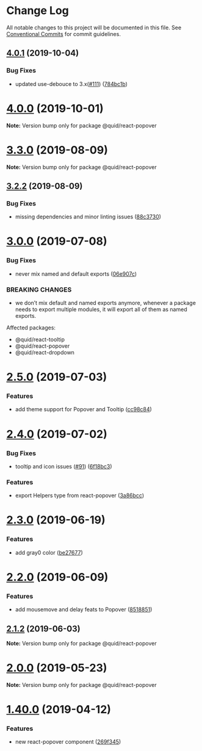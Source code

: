 # Change Log

All notable changes to this project will be documented in this file.
See [Conventional Commits](https://conventionalcommits.org) for commit guidelines.

## [4.0.1](https://github.com/quid/refraction/tree/master/packages/react-popover/compare/v4.0.0...v4.0.1) (2019-10-04)


### Bug Fixes

* updated use-debouce to 3.x([#111](https://github.com/quid/refraction/tree/master/packages/react-popover/issues/111)) ([784bc1b](https://github.com/quid/refraction/tree/master/packages/react-popover/commit/784bc1b))





# [4.0.0](https://github.com/quid/refraction/tree/master/packages/react-popover/compare/v3.3.5...v4.0.0) (2019-10-01)

**Note:** Version bump only for package @quid/react-popover





# [3.3.0](https://github.com/quid/refraction/tree/master/packages/react-popover/compare/v3.2.2...v3.3.0) (2019-08-09)

**Note:** Version bump only for package @quid/react-popover





## [3.2.2](https://github.com/quid/refraction/tree/master/packages/react-popover/compare/v3.2.1...v3.2.2) (2019-08-09)


### Bug Fixes

* missing dependencies and minor linting issues ([88c3730](https://github.com/quid/refraction/tree/master/packages/react-popover/commit/88c3730))





# [3.0.0](https://github.com/quid/refraction/tree/master/packages/react-popover/compare/v2.5.0...v3.0.0) (2019-07-08)


### Bug Fixes

* never mix named and default exports ([06e907c](https://github.com/quid/refraction/tree/master/packages/react-popover/commit/06e907c))


### BREAKING CHANGES

* we don’t mix default and named exports anymore, whenever a package needs to export multiple modules, it will export all of them as named exports.

Affected packages:
- @quid/react-tooltip
- @quid/react-popover
- @quid/react-dropdown





# [2.5.0](https://github.com/quid/refraction/tree/master/packages/react-popover/compare/v2.4.0...v2.5.0) (2019-07-03)


### Features

* add theme support for Popover and Tooltip ([cc98c84](https://github.com/quid/refraction/tree/master/packages/react-popover/commit/cc98c84))





# [2.4.0](https://github.com/quid/refraction/tree/master/packages/react-popover/compare/v2.3.0...v2.4.0) (2019-07-02)


### Bug Fixes

* tooltip and icon issues ([#91](https://github.com/quid/refraction/tree/master/packages/react-popover/issues/91)) ([6f18bc3](https://github.com/quid/refraction/tree/master/packages/react-popover/commit/6f18bc3))


### Features

* export Helpers type from react-popover ([3a86bcc](https://github.com/quid/refraction/tree/master/packages/react-popover/commit/3a86bcc))





# [2.3.0](https://github.com/quid/refraction/tree/master/packages/react-popover/compare/v2.2.0...v2.3.0) (2019-06-19)


### Features

* add gray0 color ([be27677](https://github.com/quid/refraction/tree/master/packages/react-popover/commit/be27677))





# [2.2.0](https://github.com/quid/refraction/tree/master/packages/react-popover/compare/v2.1.3...v2.2.0) (2019-06-09)


### Features

* add mousemove and delay feats to Popover ([8518851](https://github.com/quid/refraction/tree/master/packages/react-popover/commit/8518851))





## [2.1.2](https://github.com/quid/refraction/tree/master/packages/react-popover/compare/v2.1.1...v2.1.2) (2019-06-03)

**Note:** Version bump only for package @quid/react-popover





# [2.0.0](https://github.com/quid/refraction/tree/master/packages/react-popover/compare/v1.40.1...v2.0.0) (2019-05-23)

**Note:** Version bump only for package @quid/react-popover





# [1.40.0](https://github.com/quid/refraction/tree/master/packages/react-popover/compare/v1.39.3...v1.40.0) (2019-04-12)


### Features

* new react-popover component ([269f345](https://github.com/quid/refraction/tree/master/packages/react-popover/commit/269f345))
